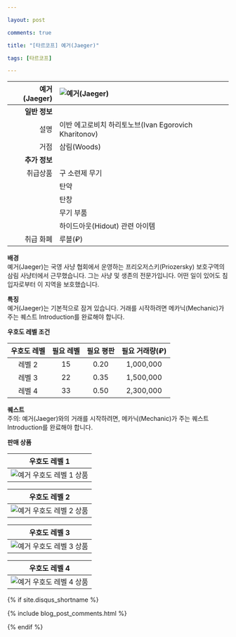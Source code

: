 ```yaml
---

layout: post

comments: true

title: "[타르코프] 예거(Jaeger)"

tags: [타르코프]

---
```


|예거(Jaeger)|![예거(Jaeger)](/assets/image/tarkov/NPC/Jaeger.jpg)|
|--:|:--|
|**일반 정보**|
|설명|이반 에고로비치 하리토노브(Ivan Egorovich Kharitonov)|
|거점|삼림(Woods)|
|**추가 정보**|
|취급상품|구 소련제 무기|
||탄약|
||탄창|
||무기 부품|
||하이드아웃(Hidout) 관련 아이템|
|취급 화폐|루블(₽)|

**배경**  
예거(Jaeger)는 국영 사냥 협회에서 운영하는 프리오저스키(Priozersky) 보호구역의 삼림 사냥터에서 근무했습니다. 그는 사냥 및 생존의 전문가입니다. 어떤 일이 있어도 침입자로부터 이 지역을 보호했습니다.

**특징**  
예거(Jaeger)는 기본적으로 잠겨 있습니다. 거래를 시작하려면 메카닉(Mechanic)가 주는 퀘스트 Introduction를 완료해야 합니다.

**우호도 레벨 조건**

|우호도 레벨|필요 레벨|필요 평판|필요 거래량(₽)|
|:--:|:--:|:--:|:--:|
|레벨 2|15|0.20|1,000,000|
|레벨 3|22|0.35|1,500,000|
|레벨 4|33|0.50|2,300,000|

**퀘스트**  
주의: 예거(Jaeger)와의 거래를 시작하려면, 메카닉(Mechanic)가 주는 퀘스트 Introduction를 완료해야 합니다.

**판매 상품**

|우호도 레벨 1|
|:--:|
|![예거 우호도 레벨 1 상품](/assets/image/tarkov/material/Jaeger1Stock.png)|

|우호도 레벨 2|
|:--:|
|![예거 우호도 레벨 2 상품](/assets/image/tarkov/material/Jaeger2Stock.png)|

|우호도 레벨 3|
|:--:|
|![예거 우호도 레벨 3 상품](/assets/image/tarkov/material/Jaeger3Stock.png)|

|우호도 레벨 4|
|:--:|
|![예거 우호도 레벨 4 상품](/assets/image/tarkov/material/Jaeger4Stock.png)|

{% if site.disqus_shortname %}

<div class="comments">

  {% include blog_post_comments.html %}

</div>

{% endif %}



<div id="disqus_thread"></div>
